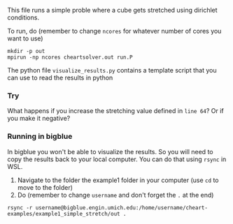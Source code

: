 This file runs a simple proble where a cube gets stretched using dirichlet conditions. 

To run, do (remember to change `ncores` for whatever number of cores you want to use)
```
mkdir -p out
mpirun -np ncores cheartsolver.out run.P
```

The python file `visualize_results.py` contains a template script that you can use to read the results in python

### Try 
What happens if you increase the stretching value defined in `line 64`? Or if you make it negative?

### Running in bigblue
In bigblue you won't be able to visualize the results. So you will need to copy the results back to your local computer. You can do that using `rsync` in WSL.
1. Navigate to the folder the example1 folder in your computer (use `cd` to move to the folder)
2. Do (remember to change `username` and don't forget the `.` at the end)
```
rsync -r username@bigblue.engin.umich.edu:/home/username/cheart-examples/example1_simple_stretch/out . 
```
